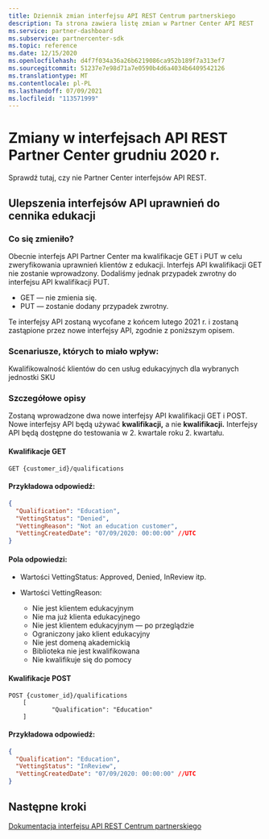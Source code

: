 ```yaml
---
title: Dziennik zmian interfejsu API REST Centrum partnerskiego
description: Ta strona zawiera listę zmian w Partner Center API REST
ms.service: partner-dashboard
ms.subservice: partnercenter-sdk
ms.topic: reference
ms.date: 12/15/2020
ms.openlocfilehash: d4f7f034a36a26b6219086ca952b189f7a313ef7
ms.sourcegitcommit: 51237e7e98d71a7e0590b4d6a4034b6409542126
ms.translationtype: MT
ms.contentlocale: pl-PL
ms.lasthandoff: 07/09/2021
ms.locfileid: "113571999"
---
```

# <a name="december-2020-changes-to-partner-center-rest-apis"></a>Zmiany w interfejsach API REST Partner Center grudniu 2020 r.

Sprawdź tutaj, czy nie Partner Center interfejsów API REST.

## <a name="enhancements-to-education-pricing-eligibility-apis"></a>Ulepszenia interfejsów API uprawnień do cennika edukacji



### <a name="what-has-changed"></a>Co się zmieniło?

Obecnie interfejs API Partner Center ma kwalifikacje GET i PUT w celu zweryfikowania uprawnień klientów z edukacji. Interfejs API kwalifikacji GET nie zostanie wprowadzony. Dodaliśmy jednak przypadek zwrotny do interfejsu API kwalifikacji PUT.

- GET — nie zmienia się.
- PUT — zostanie dodany przypadek zwrotny.

Te interfejsy API zostaną wycofane z końcem lutego 2021 r. i zostaną zastąpione przez nowe interfejsy API, zgodnie z poniższym opisem.

### <a name="scenarios-impacted"></a>Scenariusze, których to miało wpływ:

Kwalifikowalność klientów do cen usług edukacyjnych dla wybranych jednostki SKU

### <a name="detail-descriptions"></a>Szczegółowe opisy

Zostaną wprowadzone dwa nowe interfejsy API kwalifikacji GET i POST. Nowe interfejsy API będą używać **kwalifikacji,** a nie **kwalifikacji.** Interfejsy API będą dostępne do testowania w 2. kwartale roku 2. kwartału.

#### <a name="get-qualifications"></a>Kwalifikacje GET

```http
GET {customer_id}/qualifications
```

#### <a name="response-example"></a>Przykładowa odpowiedź:

```json
{
  "Qualification": "Education",
  "VettingStatus": "Denied",
  "VettingReason": "Not an education customer",
  "VettingCreatedDate": "07/09/2020: 00:00:00" //UTC
}
```

#### <a name="response-fields"></a>Pola odpowiedzi: 

- Wartości VettingStatus: Approved, Denied, InReview itp.

- Wartości VettingReason:
   - Nie jest klientem edukacyjnym
   - Nie ma już klienta edukacyjnego
   - Nie jest klientem edukacyjnym — po przeglądzie
   - Ograniczony jako klient edukacyjny
   - Nie jest domeną akademickią
   - Biblioteka nie jest kwalifikowana
   - Nie kwalifikuje się do pomocy
 
#### <a name="post-qualifications"></a>Kwalifikacje POST

```http
POST {customer_id}/qualifications
    [
            "Qualification": "Education"
    ]
```

#### <a name="response-example"></a>Przykładowa odpowiedź:

```JSON
{
  "Qualification": "Education",
  "VettingStatus": "InReview",
  "VettingCreatedDate": "07/09/2020: 00:00:00" //UTC
}
```

## <a name="next-steps"></a>Następne kroki

[Dokumentacja interfejsu API REST Centrum partnerskiego](partner-center-rest-api-reference.md)
